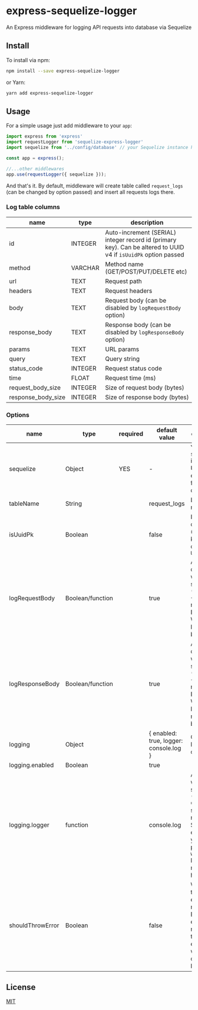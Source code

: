 # express-sequelize-logger

An Express middleware for logging API requests into database via Sequelize

## Install

To install via npm:

```bash
npm install --save express-sequelize-logger
```

or Yarn:

```bash
yarn add express-sequelize-logger
```

## Usage

For a simple usage just add middleware to your `app`:

```javascript
import express from 'express'
import requestLogger from 'sequelize-express-logger'
import sequelize from '../config/database' // your Sequelize instance here

const app = express();

//...other middlewares
app.use(requestLogger({ sequelize })); 
```

And that's it. By default, middleware will create table called `request_logs` (can be changed by option passed)
and insert all requests logs there.

### Log table columns

| name               | type    | description                                                                                                    |
|--------------------|---------|----------------------------------------------------------------------------------------------------------------|
| id                 | INTEGER | Auto-increment (SERIAL) integer record id (primary key). Can be altered to UUID v4 if `isUuidPk` option passed |
| method             | VARCHAR | Method name (GET/POST/PUT/DELETE etc)                                                                          |
| url                | TEXT    | Request path                                                                                                   |
| headers            | TEXT    | Request headers                                                                                                |
| body               | TEXT    | Request body (can be disabled by `logRequestBody` option)                                                       |
| response_body               | TEXT    | Response body (can be disabled by `logResponseBody` option)                                                       |
| params             | TEXT    | URL params                                                                                                     |
| query              | TEXT    | Query string                                                                                                   |
| status_code        | INTEGER | Request status code                                                                                            |
| time               | FLOAT   | Request time (ms)                                                                                              |
| request_body_size  | INTEGER | Size of request body (bytes)                                                                                   |
| response_body_size | INTEGER | Size of response body (bytes)                                                                                 |

### Options

| name            | type             | required | default value                          | description                                                                                                                    |
|-----------------|------------------|----------|----------------------------------------|--------------------------------------------------------------------------------------------------------------------------------|
| sequelize       | Object           | YES      | -                                      | Your app `sequelize` instance. Usually exported from db config file.                                                           |
| tableName       | String           |          | request_logs                           | Log table name                                                                                                                 |
| isUuidPk        | Boolean          |          | false                                  | If `true`, `id` column (primary key) will be of type `UUID(v4)`                                                                |
| logRequestBody  | Boolean/function |          | true                                   | A boolean or function with signature `(req) => {}`, should return Boolean. Whether to log request bodies.                      |
| logResponseBody | Boolean/function |          | true                                   | A boolean or function with signature `(req) => {}`, should return Boolean. Whether to log response bodies.                      |
| logging         | Object           |          | { enabled: true, logger: console.log } | Console logger options                                                                                                         |
| logging.enabled | Boolean          |          | true                                   |                                                                                                                                |
| logging.logger  | function         |          | console.log                            | A function with signature `(message) => {}`, should return String. For example, you can pass your `winston` logger method here |
| shouldThrowError | Boolean         |          | false                           | Whether to throw errors from middleware. By default, errors will not be thrown, any errors would be console-logged. |

## License

[MIT](http://vjpr.mit-license.org)
